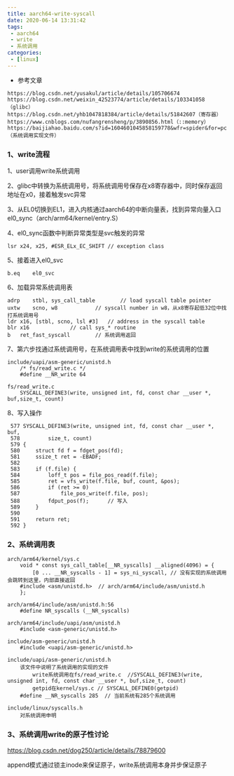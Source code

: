 ```yaml
---
title: aarch64-write-syscall
date: 2020-06-14 13:31:42
tags:
 - aarch64
 - write
 - 系统调用
categories:
 - [linux]
---
```


- 参考文章
```
https://blog.csdn.net/yusakul/article/details/105706674
https://blog.csdn.net/weixin_42523774/article/details/103341058（glibc）
https://blog.csdn.net/yhb1047818384/article/details/51842607（寄存器）
https://www.cnblogs.com/nufangrensheng/p/3890856.html（::memory）
https://baijiahao.baidu.com/s?id=1604601045858159778&wfr=spider&for=pc（系统调用实现文件）
```

### 1、write流程

1、user调用write系统调用

2、glibc中转换为系统调用号，将系统调用号保存在x8寄存器中，同时保存返回地址在x0，接着触发svc异常

3、从EL0切换到EL1，进入内核通过aarch64的中断向量表，找到异常向量入口el0_sync（arch/arm64/kernel/entry.S）

4、el0_sync函数中判断异常类型是svc触发的异常

```
lsr x24, x25, #ESR_ELx_EC_SHIFT // exception class
```

5、接着进入el0_svc

```
b.eq    el0_svc
```

6、加载异常系统调用表

```
adrp    stbl, sys_call_table        // load syscall table pointer
uxtw    scno, w8            // syscall number in w8，从x8寄存起低32位中找打系统调用号
ldr x16, [stbl, scno, lsl #3]   // address in the syscall table
blr x16             // call sys_* routine
b   ret_fast_syscall		// 系统调用返回
```

7、第六步找通过系统调用号，在系统调用表中找到write的系统调用的位置

```
include/uapi/asm-generic/unistd.h	
    /* fs/read_write.c */
    #define __NR_write 64

fs/read_write.c
	SYSCALL_DEFINE3(write, unsigned int, fd, const char __user *, buf,size_t, count)
```

8、写入操作

```
 577 SYSCALL_DEFINE3(write, unsigned int, fd, const char __user *, buf,
 578         size_t, count)
 579 {
 580     struct fd f = fdget_pos(fd);
 581     ssize_t ret = -EBADF;
 582 
 583     if (f.file) {
 584         loff_t pos = file_pos_read(f.file);
 585         ret = vfs_write(f.file, buf, count, &pos);
 586         if (ret >= 0)
 587             file_pos_write(f.file, pos);
 588         fdput_pos(f);		// 写入
 589     }
 590 
 591     return ret;
 592 }
```



### 2、系统调用表

```
arch/arm64/kernel/sys.c
    void * const sys_call_table[__NR_syscalls] __aligned(4096) = {
    	[0 ... __NR_syscalls - 1] = sys_ni_syscall,	// 没有实现的系统调用会跳转到这里，内部直接返回
    #include <asm/unistd.h>	 // arch/arm64/include/asm/unistd.h
    };

arch/arm64/include/asm/unistd.h:56
	#define NR_syscalls (__NR_syscalls)
	
arch/arm64/include/uapi/asm/unistd.h
	#include <asm-generic/unistd.h>

include/asm-generic/unistd.h
	#include <uapi/asm-generic/unistd.h>
	
include/uapi/asm-generic/unistd.h	
	该文件中说明了系统调用的实现的文件
		write系统调用在fs/read_write.c  //SYSCALL_DEFINE3(write, unsigned int, fd, const char __user *, buf,size_t, count)
		getpid在kernel/sys.c // SYSCALL_DEFINE0(getpid)
	#define __NR_syscalls 285  // 当前系统有285个系统调用
	
include/linux/syscalls.h
	对系统调用申明
```

### 3、系统调用write的原子性讨论

https://blog.csdn.net/dog250/article/details/78879600

append模式通过锁主inode来保证原子，write系统调用本身并步保证原子